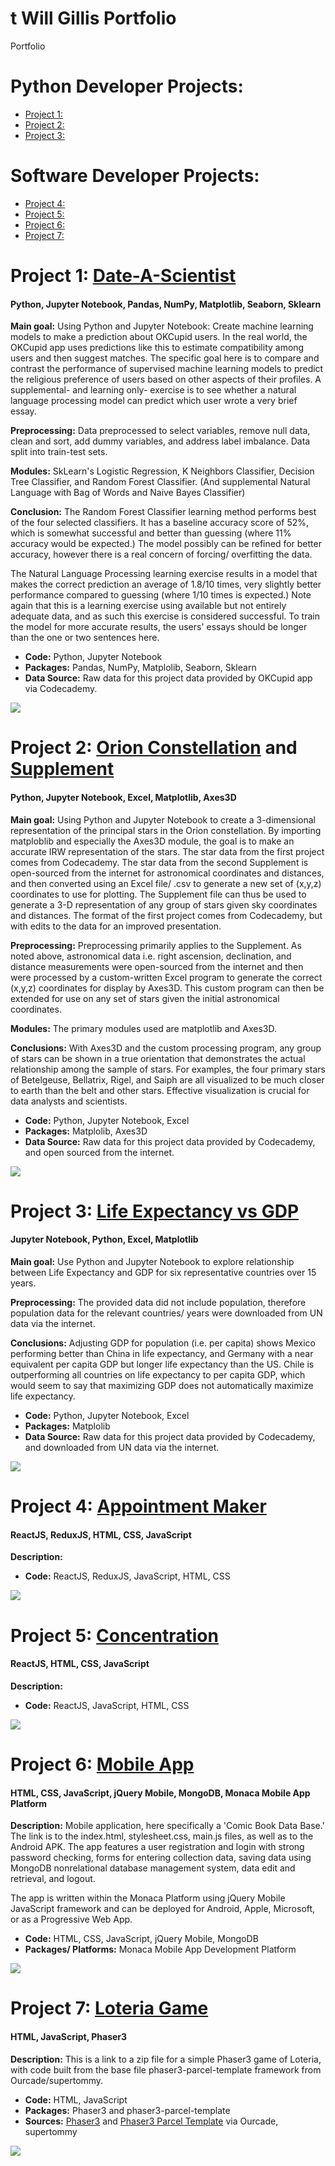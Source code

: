 # t Will Gillis Portfolio
Portfolio

# Python Developer Projects:
- [Project 1:](#project-1-date-a-scientist)
- [Project 2:](#project-2-orion-constellation-and-supplement)
- [Project 3:](#project-3-life-expectancy-vs-gdp)

# Software Developer Projects:
- [Project 4:](#project-4-appointment-maker)
- [Project 5:](#project-5-concentration)
- [Project 6:](#project-6-mobile-app)
- [Project 7:](#project-7-loteria-game)


# Project 1: [Date-A-Scientist](https://github.com/t-will-gillis/portfolio-ok_cupid_date-a-scientist/blob/main/date-a-scientist.ipynb) 
#### Python, Jupyter Notebook, Pandas, NumPy, Matplotlib, Seaborn, Sklearn

**Main goal:** Using Python and Jupyter Notebook: Create machine learning models to make a prediction about OKCupid users. In the real world, the OKCupid app uses predictions like this to estimate compatibility among users and then suggest matches. The specific goal here is to compare and contrast the performance of supervised machine learning models to predict the religious preference of users based on other aspects of their profiles. A supplemental- and learning only- exercise is to see whether a natural language processing model can predict which user wrote a very brief essay. 

**Preprocessing:** Data preprocessed to select variables, remove null data, clean and sort, add dummy variables, and address label imbalance. Data split into train-test sets.

**Modules:** SkLearn's Logistic Regression, K Neighbors Classifier, Decision Tree Classifier, and Random Forest Classifier. (And supplemental Natural Language with Bag of Words and Naive Bayes Classifier)

**Conclusion:** The Random Forest Classifier learning method performs best of the four selected classifiers. It has a baseline accuracy score of 52%, which is somewhat successful and better than guessing (where 11% accuracy would be expected.) The model possibly can be refined for better accuracy, however there is a real concern of forcing/ overfitting the data. 

The Natural Language Processing learning exercise results in a model that makes the correct prediction an average of 1.8/10 times, very slightly better performance compared to guessing (where 1/10 times is expected.) Note again that this is a learning exercise using available but not entirely adequate data, and as such this exercise is considered successful. To train the model for more accurate results, the users' essays should be longer than the one or two sentences here. 

- **Code:** Python, Jupyter Notebook
- **Packages:** Pandas, NumPy, Matplolib, Seaborn, Sklearn 
- **Data Source:** Raw data for this project data provided by OKCupid app via Codecademy. 


![](/images/confusion.png)



# Project 2: [Orion Constellation](https://github.com/t-will-gillis/orion_constellation/blob/main/constellation.ipynb) and [Supplement](https://github.com/t-will-gillis/orion_constellation/blob/main/supplemental.ipynb)
#### Python, Jupyter Notebook, Excel, Matplotlib, Axes3D

**Main goal:** Using Python and Jupyter Notebook to create a 3-dimensional representation of the principal stars in the Orion constellation. By importing matploblib and especially the Axes3D module, the goal is to make an accurate IRW representation of the stars. The star data from the first project comes from Codecademy. The star data from the second Supplement is open-sourced from the internet for astronomical coordinates and distances, and then converted using an Excel file/ .csv to generate a new set of (x,y,z) coordinates to use for plotting. The Supplement file can thus be used to generate a 3-D representation of any group of stars given sky coordinates and distances. The format of the first project comes from Codecademy, but with edits to the data for an improved presentation.

**Preprocessing:** Preprocessing primarily applies to the Supplement. As noted above, astronomical data i.e. right ascension, declination, and distance measurements were open-sourced from the internet and then were processed by a custom-written Excel program to generate the correct (x,y,z) coordinates for display by Axes3D. This custom program can then be extended for use on any set of stars given the initial astronomical coordinates.

**Modules:** The primary modules used are matplotlib and Axes3D.

**Conclusions:** With Axes3D and the custom processing program, any group of stars can be shown in a true orientation that demonstrates the actual relationship among the sample of stars. For examples, the four primary stars of Betelgeuse, Bellatrix, Rigel, and Saiph are all visualized to be much closer to earth than the belt and other stars. Effective visualization is crucial for data analysts and scientists.

- **Code:** Python, Jupyter Notebook, Excel
- **Packages:** Matplolib, Axes3D
- **Data Source:** Raw data for this project data provided by Codecademy, and open sourced from the internet. 

![](/images/orion_3-dr.png)

# Project 3: [Life Expectancy vs GDP](https://github.com/t-will-gillis/gdp_and_life_expectancy/blob/main/life_expectancy_gdp.ipynb) 
#### Jupyter Notebook, Python, Excel, Matplotlib

**Main goal:** Use Python and Jupyter Notebook to explore relationship between Life Expectancy and GDP for six representative countries over 15 years.

**Preprocessing:** The provided data did not include population, therefore population data for the relevant countries/ years were downloaded from UN data via the internet.

**Conclusions:** Adjusting GDP for population (i.e. per capita) shows Mexico performing better than China in life expectancy, and Germany with a near equivalent per capita GDP but longer life expectancy than the US. Chile is outperforming all countries on life expectancy to per capita GDP, which would seem to say that maximizing GDP does not automatically maximize life expectancy.

- **Code:** Python, Jupyter Notebook, Excel
- **Packages:** Matplolib
- **Data Source:** Raw data for this project data provided by Codecademy, and downloaded from UN data via the internet. 

![](/images/life-gdp_pc_per_country_per_year.png)

# Project 4: [Appointment Maker](https://github.com/t-will-gillis/CBDB)
#### ReactJS, ReduxJS, HTML, CSS, JavaScript 

**Description:**  


- **Code:** ReactJS, ReduxJS, JavaScript, HTML, CSS


![](/images/Screenshots.png)

# Project 5: [Concentration](https://github.com/t-will-gillis/CBDB)
#### ReactJS, HTML, CSS, JavaScript

**Description:** 



- **Code:** ReactJS, JavaScript, HTML, CSS


![](/images/Screenshots.png)

# Project 6: [Mobile App](https://github.com/t-will-gillis/CBDB)
#### HTML, CSS, JavaScript, jQuery Mobile, MongoDB, Monaca Mobile App Platform

**Description:** Mobile application, here specifically a 'Comic Book Data Base.' The link is to the index.html, stylesheet.css, main.js files, as well as to the Android APK. The app features a user registration and login with strong password checking, forms for entering collection data, saving data using MongoDB nonrelational database management system, data edit and retrieval, and logout. 

The app is written within the Monaca Platform using jQuery Mobile JavaScript framework and can be deployed for Android, Apple, Microsoft, or as a Progressive Web App.

- **Code:** HTML, CSS, JavaScript, jQuery Mobile, MongoDB
- **Packages/ Platforms:** Monaca Mobile App Development Platform

![](/images/Screenshots.png)


# Project 7: [Loteria Game](https://github.com/t-will-gillis/loteria-game)
#### HTML, JavaScript, Phaser3

**Description:** This is a link to a zip file for a simple Phaser3 game of Loteria, with code built from the base file phaser3-parcel-template framework from Ourcade/supertommy. 

- **Code:** HTML, JavaScript
- **Packages:** Phaser3 and phaser3-parcel-template
- **Sources:** [Phaser3](https://www.phaser.io) and [Phaser3 Parcel Template](https://github.com/ourcade/phaser3-parcel-template) via Ourcade, supertommy 

![](/images/loteria_screenshot.png)

